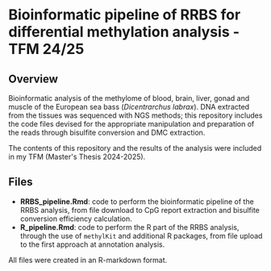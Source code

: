 # Bioinformatic pipeline of RRBS for differential methylation analysis - TFM 24/25

## Overview

Bioinformatic analysis of the methylome of blood, brain, liver, gonad and muscle of the European sea bass (_Dicentrarchus labrax_). DNA extracted from the tissues was sequenced with NGS methods; this repository includes the code files devised for the appropriate manipulation and preparation of the reads through bisulfite conversion and DMC extraction.

The contents of this repository and the results of the analysis were included in my TFM (Master's Thesis 2024-2025).

## Files

- **RRBS_pipeline.Rmd**: code to perform the bioinformatic pipeline of the RRBS analysis, from file download to CpG report extraction and bisulfite conversion efficiency calculation.
- **R_pipeline.Rmd**: code to perform the R part of the RRBS analysis, through the use of `methylKit` and additional R packages, from file upload to the first approach at annotation analysis.

All files were created in an R-markdown format.
